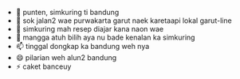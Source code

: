 - 👋 punten, simkuring ti bandung
- 👀 sok jalan2 wae purwakarta garut naek karetaapi lokal garut-line
- 🌱 simkuring mah resep diajar kana naon wae
- 💞️ mangga atuh bilih aya nu bade kenalan ka simkuring
- 📫 tinggal dongkap ka bandung weh nya
- 😄 pilarian weh alun2 bandung
- ⚡ caket banceuy

<!---
simkuringtea/simkuringtea is a ✨ special ✨ repository because its `README.md` (this file) appears on your GitHub profile.
You can click the Preview link to take a look at your changes.
--->
